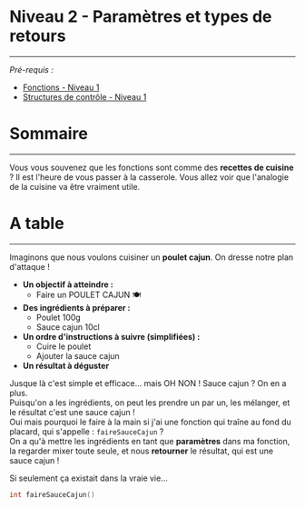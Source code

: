# Niveau 2 - Paramètres et types de retours
---
*Pré-requis :* 
- [Fonctions - Niveau 1](COURS_fonctions_lvl_1.md)
- [Structures de contrôle - Niveau 1](../structures_controle/COURS_structures_controle_lvl_1.md)

# Sommaire
<!-- toc -->

---
Vous vous souvenez que les fonctions sont comme des **recettes de cuisine** ? Il est l'heure de vous passer à la casserole. Vous allez voir que l'analogie de la cuisine va être vraiment utile.

# A table
---
Imaginons que nous voulons cuisiner un **poulet cajun**. On dresse notre plan d'attaque !
- **Un objectif à atteindre :**
	- Faire un POULET CAJUN 🍽️
- **Des ingrédients à préparer :**
	- Poulet 100g
	- Sauce cajun 10cl
- **Un ordre d'instructions à suivre (simplifiées) :**
	- Cuire le poulet
	- Ajouter la sauce cajun
- **Un résultat à déguster**

Jusque là c'est simple et efficace... mais OH NON ! Sauce cajun ? On en a plus.\
Puisqu'on a les ingrédients, on peut les prendre un par un, les mélanger, et le résultat c'est une sauce cajun !\
Oui mais pourquoi le faire à la main si j'ai une fonction qui traîne au fond du placard, qui s'appelle : `faireSauceCajun` ?\
On a qu'à mettre les ingrédients en tant que **paramètres** dans ma fonction, la regarder mixer toute seule, et nous **retourner** le résultat, qui est une sauce cajun !

Si seulement ça existait dans la vraie vie...
```c
int faireSauceCajun()
```